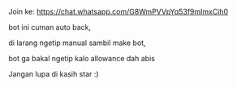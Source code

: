 Join ke: https://chat.whatsapp.com/G8WmPVVpYq53f9mImxCih0

bot ini cuman auto back,

di larang ngetip manual sambil make bot,

bot ga bakal ngetip kalo allowance dah abis

Jangan lupa di kasih star :)
